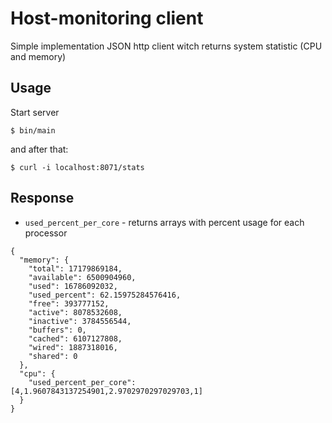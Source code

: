 # Host-monitoring client
Simple implementation JSON http client witch returns system statistic (CPU and memory)

## Usage
Start server
```
$ bin/main
```

and after that:
```
$ curl -i localhost:8071/stats 
```

## Response
- `used_percent_per_core` - returns arrays with percent usage for each processor

```
{
  "memory": {
    "total": 17179869184,
    "available": 6500904960,
    "used": 16786092032,
    "used_percent": 62.15975284576416,
    "free": 393777152,
    "active": 8078532608,
    "inactive": 3784556544,
    "buffers": 0,
    "cached": 6107127808,
    "wired": 1887318016,
    "shared": 0
  },
  "cpu": {
    "used_percent_per_core": [4,1.9607843137254901,2.9702970297029703,1]
  }
}
```
